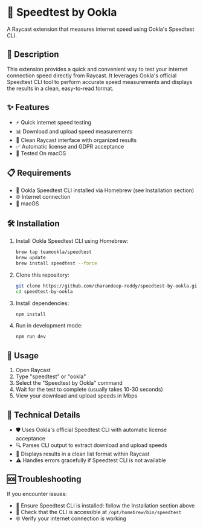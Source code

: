 # 🚀 Speedtest by Ookla

A Raycast extension that measures internet speed using Ookla's Speedtest CLI.

## 📝 Description

This extension provides a quick and convenient way to test your internet connection speed directly from Raycast. It leverages Ookla's official Speedtest CLI tool to perform accurate speed measurements and displays the results in a clean, easy-to-read format.

## ✨ Features

- ⚡ Quick internet speed testing
- 📊 Download and upload speed measurements
- 🎨 Clean Raycast interface with organized results
- ✅ Automatic license and GDPR acceptance
- 🍎 Tested On macOS

## 📋 Requirements

- 🔧 Ookla Speedtest CLI installed via Homebrew (see Installation section)
- 🌐 Internet connection
- 🍎 macOS

## 🛠️ Installation

1. Install Ookla Speedtest CLI using Homebrew:
   ```bash
   brew tap teamookla/speedtest
   brew update
   brew install speedtest --force
   ```
2. Clone this repository:
   ```bash
   git clone https://github.com/charandeep-reddy/speedtest-by-ookla.git
   cd speedtest-by-ookla
   ```
3. Install dependencies:
   ```bash
   npm install
   ```
4. Run in development mode:
   ```bash
   npm run dev
   ```

## 🎯 Usage

1. Open Raycast
2. Type "speedtest" or "ookla"
3. Select the "Speedtest by Ookla" command
4. Wait for the test to complete (usually takes 10-30 seconds)
5. View your download and upload speeds in Mbps

## 🔧 Technical Details

- 🛡️ Uses Ookla's official Speedtest CLI with automatic license acceptance
- 🔍 Parses CLI output to extract download and upload speeds
- 📱 Displays results in a clean list format within Raycast
- ⚠️ Handles errors gracefully if Speedtest CLI is not available

## 🆘 Troubleshooting

If you encounter issues:
- 🔧 Ensure Speedtest CLI is installed: follow the Installation section above
- 📍 Check that the CLI is accessible at `/opt/homebrew/bin/speedtest`
- 🌐 Verify your internet connection is working
